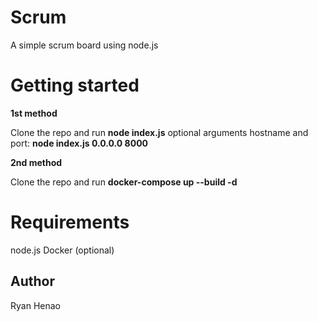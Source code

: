 # Scrum
A simple scrum board using node.js

# Getting started

**1st method**

Clone the repo and run **node index.js** 
optional arguments hostname and port: **node index.js 0.0.0.0 8000**

**2nd method**

Clone the repo and run **docker-compose up --build -d**

# Requirements
node.js
Docker (optional)

## Author
Ryan Henao
